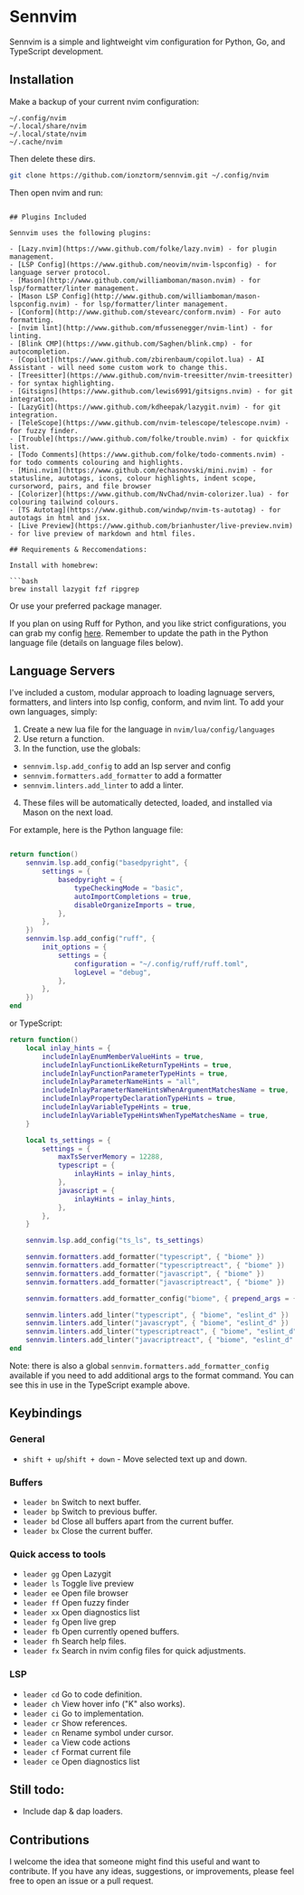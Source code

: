 # Sennvim

Sennvim is a simple and lightweight vim configuration for Python, Go, and TypeScript development.

## Installation

Make a backup of your current nvim configuration:

```text
~/.config/nvim
~/.local/share/nvim
~/.local/state/nvim
~/.cache/nvim
```

Then delete these dirs.

```bash
git clone https://github.com/ionztorm/sennvim.git ~/.config/nvim
```

Then open nvim and run:
```

## Plugins Included

Sennvim uses the following plugins:

- [Lazy.nvim](https://www.github.com/folke/lazy.nvim) - for plugin management.
- [LSP Config](https://www.github.com/neovim/nvim-lspconfig) - for language server protocol.
- [Mason](http://www.github.com/williamboman/mason.nvim) - for lsp/formatter/linter management.
- [Mason LSP Config](http://www.github.com/williamboman/mason-lspconfig.nvim) - for lsp/formatter/linter management.
- [Conform](http://www.github.com/stevearc/conform.nvim) - For auto formatting.
- [nvim lint](http://www.github.com/mfussenegger/nvim-lint) - for linting.
- [Blink CMP](https://www.github.com/Saghen/blink.cmp) - for autocompletion.
- [Copilot](https://www.github.com/zbirenbaum/copilot.lua) - AI Assistant - will need some custom work to change this.
- [Treesitter](https://www.github.com/nvim-treesitter/nvim-treesitter) - for syntax highlighting.
- [Gitsigns](https://www.github.com/lewis6991/gitsigns.nvim) - for git integration.
- [LazyGit](https://www.github.com/kdheepak/lazygit.nvim) - for git integration.
- [TeleScope](https://www.github.com/nvim-telescope/telescope.nvim) - for fuzzy finder.
- [Trouble](https://www.github.com/folke/trouble.nvim) - for quickfix list.
- [Todo Comments](https://www.github.com/folke/todo-comments.nvim) - for todo comments colouring and highlights.
- [Mini.nvim](https://www.github.com/echasnovski/mini.nvim) - for statusline, autotags, icons, colour highlights, indent scope, cursorword, pairs, and file browser
- [Colorizer](https://www.github.com/NvChad/nvim-colorizer.lua) - for colouring tailwind colours.
- [TS Autotag](https://www.github.com/windwp/nvim-ts-autotag) - for autotags in html and jsx.
- [Live Preview](https://www.github.com/brianhuster/live-preview.nvim) - for live preview of markdown and html files.

## Requirements & Reccomendations:

Install with homebrew:

```bash
brew install lazygit fzf ripgrep
```

Or use your preferred package manager.

If you plan on using Ruff for Python, and you like strict configurations, you can grab my config [here](https://github.com/ionztorm/dotfiles/blob/main/ruff/ruff.toml). Remember to update the path in the Python language file (details on language files below).

## Language Servers

I've included a custom, modular approach to loading lagnuage servers, formatters, and linters into lsp config, conform, and nvim lint. To add your own languages, simply:

1. Create a new lua file for the language in `nvim/lua/config/languages`
2. Use return a function.
3. In the function, use the globals:
  * `sennvim.lsp.add_config` to add an lsp server and config
  * `sennvim.formatters.add_formatter` to add a formatter
  * `sennvim.linters.add_linter` to add a linter.
4. These files will be automatically detected, loaded, and installed via Mason on the next load.

For extample, here is the Python language file:

```lua

return function()
	sennvim.lsp.add_config("basedpyright", {
		settings = {
			basedpyright = {
				typeCheckingMode = "basic",
				autoImportCompletions = true,
				disableOrganizeImports = true,
			},
		},
	})
	sennvim.lsp.add_config("ruff", {
		init_options = {
			settings = {
				configuration = "~/.config/ruff/ruff.toml",
				logLevel = "debug",
			},
		},
	})
end
```

or TypeScript:

```lua
return function()
	local inlay_hints = {
		includeInlayEnumMemberValueHints = true,
		includeInlayFunctionLikeReturnTypeHints = true,
		includeInlayFunctionParameterTypeHints = true,
		includeInlayParameterNameHints = "all",
		includeInlayParameterNameHintsWhenArgumentMatchesName = true,
		includeInlayPropertyDeclarationTypeHints = true,
		includeInlayVariableTypeHints = true,
		includeInlayVariableTypeHintsWhenTypeMatchesName = true,
	}

	local ts_settings = {
		settings = {
			maxTsServerMemory = 12288,
			typescript = {
				inlayHints = inlay_hints,
			},
			javascript = {
				inlayHints = inlay_hints,
			},
		},
	}

	sennvim.lsp.add_config("ts_ls", ts_settings)

	sennvim.formatters.add_formatter("typescript", { "biome" })
	sennvim.formatters.add_formatter("typescriptreact", { "biome" })
	sennvim.formatters.add_formatter("javascript", { "biome" })
	sennvim.formatters.add_formatter("javascriptreact", { "biome" })

	sennvim.formatters.add_formatter_config("biome", { prepend_args = { "check", "--unsafe", "--write" } })

	sennvim.linters.add_linter("typescript", { "biome", "eslint_d" })
	sennvim.linters.add_linter("javascrypt", { "biome", "eslint_d" })
	sennvim.linters.add_linter("typescriptreact", { "biome", "eslint_d" })
	sennvim.linters.add_linter("javacriptreact", { "biome", "eslint_d" })
end
```

Note: there is also a global `sennvim.formatters.add_formatter_config` available if you need to add additional args to the format command. You can see this in use in the TypeScript example above.

## Keybindings
### General

- `shift + up`/`shift + down` - Move selected text up and down.

### Buffers

- `leader bn` Switch to next buffer.
- `leader bp` Switch to previous buffer.
- `leader bd` Close all buffers apart from the current buffer.
- `leader bx` Close the current buffer.

### Quick access to tools

- `leader gg` Open Lazygit
- `leader ls` Toggle live preview
- `leader ee` Open file browser
- `leader ff` Open fuzzy finder
- `leader xx` Open diagnostics list
- `leader fg` Open live grep
- `leader fb` Open currently opened buffers.
- `leader fh` Search help files.
- `leader fx` Search in nvim config files for quick adjustments.

### LSP

- `leader cd` Go to code definition.
- `leader ch` View hover info ("K" also works).
- `leader ci` Go to implementation.
- `leader cr` Show references.
- `leader cn` Rename symbol under cursor.
- `leader ca` View code actions
- `leader cf` Format current file
- `leader ce` Open diagnostics list

## Still todo:

- Include dap & dap loaders.

## Contributions

I welcome the idea that someone might find this useful and want to contribute. If you have any ideas, suggestions, or improvements, please feel free to open an issue or a pull request.
